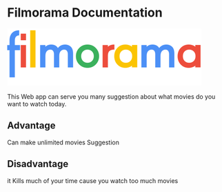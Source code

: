 # Filmorama Documentation

![Filmorama](filmorama.png)

This Web app can serve you many suggestion about what movies do you want to watch today.

## Advantage
Can make unlimited movies Suggestion

## Disadvantage
it Kills much of your time cause you watch too much movies